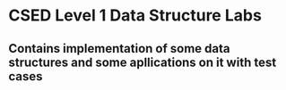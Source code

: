 # CSED Level 1 Data Structure Labs
## Contains implementation of some data structures and some apllications on it with test cases
